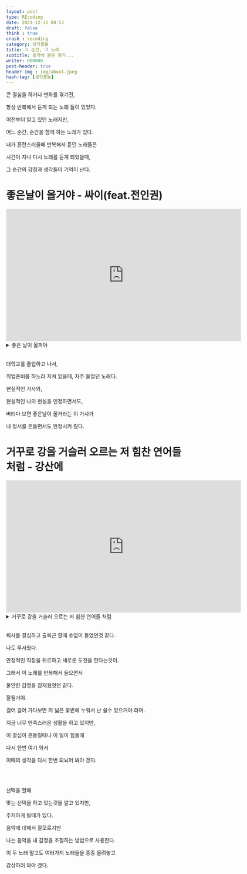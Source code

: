 ```yaml
---
layout: post
type: REcoding
date: 2021-12-11 00:53
draft: false
think : true
crash : recoding
category: 생각충돌
title: 그 순간, 그 노래
subtitle: 음악에 묻은 향기...
writer: 000000
post-header: true
header-img : img/about.jpeg
hash-tag: [생각충돌]
---
```



큰 결심을 하거나 변화를 겪기전,

항상 반복해서 듣게 되는 노래 들이 있었다.

이전부터 알고 있던 노래지만,

어느 순간, 순간을 함께 하는 노래가 있다.

내가 혼란스러울때 반복해서 듣던 노래들은

시간이 지나 다시 노래를 듣게 되었을때,

그 순간의 감정과 생각들이 기억이 난다.



# 좋은날이 올거야 - 싸이(feat.전인권)

<iframe width="640" height="360" src="https://www.youtube.com/embed/5zM8HW3qA7A" 
frameborder="0" allow= "autoplay; encrypted-media" allowfullscreen></iframe>
<details>
<summary> 좋은 날이 올꺼야</summary>
<div markdown="1">       

걱정말아요 그대 반드시 이유가 있겠지

실패하더라도 실망하지말고 인생 다시 살어

좋은날이 올거야

겁이나나요 그대 이제껏처럼 용기를 내

넘어지더라도 툭툭털고 일어나서 다시걸어

좋은날이 올거야

까만 밤을 지나야 해가 뜨듯이

차디찬 겨울지나야 봄이 오듯이

고통의 시간을 지나

그래 보자 누가 이기나

끝내 좋은날이 온다

반드시 그때까지 버텨

인생 개기는거야 동아줄에 붙어

인생 모르는거야

만약 비범 하지않다면

비겁 이라도 할수밖에

원래 그렇고 그래

인생 더러운거야

남을 탓하지마 모두 다 내 선택이었어

허나 자책하지마 이게 나의 최선이었어

정답인줄 알았지만 오답이었어

선택만이 있을뿐 빌어먹을 인생엔 정답이 없어

반복되는 시행착오

죽을듯이 숨이 턱에차고

죽기직전에 결승선을 통과하고

밀물과 썰물 인생은 파도

걱정말아요 그대 반드시 이유가 있겠지

실패하더라도 실망하지말고 인생 다시 살어

좋은날이 올거야

겁이나나요 그대 이제껏처럼 용기를 내

넘어지더라도 툭툭털고 일어나서 다시걸어

좋은날이 올거야

좋은날이 올거야

잘 될려고 이러는거야

좋은날이 올거야

인생 우는만큼 웃는거야

비가 내리고나야 땅이 굳듯이

한참을 달리고나야 땀이 나듯이

열매엔 댓가가 있다

그래 옛다 맘대로 해봐

결국 질긴 놈이 이긴다 반드시

노력하는 놈은 즐기는 놈 절대 못이겨

즐기는 놈은 미친놈을 절대 못이겨

사실 반칙과 오심도 게임의 일부

미친세상 혼자 멀쩡하면 못버텨

나이 먹으면 먹을수록 해야하는건 조심

세상을 알면 알수록 멀어져가는 건 초심

생각이 너무 많아진 내 꼬라지는 소심

내가 겁날까봐 겁이나 점점 희미해지는 소신

욕심은 한도 끝도 없지

육신은 세월 앞에 장사없지

어떻게 사는게 잘사는건지

행복하고 싶은데 그게 뭔지

걱정말아요 그대 반드시 이유가 있겠지

실패하더라도 실망하지말고 인생 다시 살어

좋은날이 올거야

겁이나나요 그대 이제껏처럼 용기를 내

넘어지더라도 툭툭털고 일어나서 다시걸어

좋은날이 올거야

좋은날이 올거야

잘 될려고 이러는거야

좋은날이 올거야

인생 우는 만큼 웃는거야

</div>
</details>

<br>

대학교를 졸업하고 나서,

취업준비를 하느라 지쳐 있을때, 자주 들었던 노래다.

현실적인 가사와,

현실적인 나의 현실을 인정하면서도,

버티다 보면 좋은날이 올거라는 이 가사가

내 정서를 흔들면서도 안정시켜 줬다.

<!-- 다음 내용 -->

# 거꾸로 강을 거슬러 오르는 저 힘찬 연어들 처럼 - 강산에

<iframe width="640" height="360" src="https://www.youtube.com/embed/v4u8N3Ik1F4" 
frameborder="0" allow= "autoplay; encrypted-media" allowfullscreen></iframe>

<details>
<summary> 거꾸로 강을 거슬러 오르는 저 힘찬 연어들 처럼 </summary>
<div markdown="1">

흐르는 강물을 거꾸로 거슬러 오르는 연어들의

도무지 알 수 없는 그들만의 신비한 이유처럼

그 언제서 부터인가 걸어 걸어 걸어 오는 이 길

앞으로 얼마나 더 많이 가야만 하는지

여러 갈래길중 만약에 이 길이 내가 걸어 가고 있는

돌아서 갈 수밖에 없는 꼬부라진 길 일지라도

딱딱 해지는 발바닥 걸어 걸어 걸어 가다보면 저 넓은

꽃밭에 누워서 난 쉴수 있겠지

여러 갈래길중 만약에 이길이 내가 걸어가고 있는

막막한 어둠으로 별빛조차 없는 길 일지라도

포기할순 없는거야 걸어 걸어 걸어 가다보면 뜨겁게

날 위해 부서진 햇살을 보겠지

그래도 나에겐 너무나도 많은 축복이란걸 알아

수없이 많은 걸어 가야할 내 앞길이 있지 않나

그래 다시 가다보면 걸어 걸어 걸어 가다보면

어느날 그 모든 일들을 감사해 하겠지

보이지도 않는 끝 지친어깨 떨구고 한숨짓는

그대 두려워 말아요 거꾸로 강을 거슬러 오르는

저 힘찬 연어들처럼 걸어가다 보면 걸어가다 보면...

</div>
</details>

<br>

퇴사를 결심하고 출퇴근 할때 수없이 들었던것 같다.

나도 무서웠다.

안정적인 직장을 뒤로하고 새로운 도전을 한다는것이.

그래서 이 노래를 반복해서 들으면서

불안한 감정을 잠재웠엇던 같다.

잘될거야.

걸어 걸어 가다보면 저 넓은 꽃밭에 누워서 난 쉴수 있으거야 라며.

지금 너무 만족스러운 생활을 하고 있지만,

이 결심이 흔들릴때나 이 일이 힘들때

다시 한번 여기 와서

이때의 생각을 다시 한번 되뇌어 봐야 겠다.

<br><br>

선택을 할때 

맞는 선택을 하고 있는것을 알고 있지만,

주저하게 될때가 있다.

음악에 대해서 잘모르지만

나는 음악을 내 감정을 조절하는 방법으로 사용한다.

이 두 노래 말고도 여러가지 노래들을 종종 올려놓고

감상하러 와야 겠다.